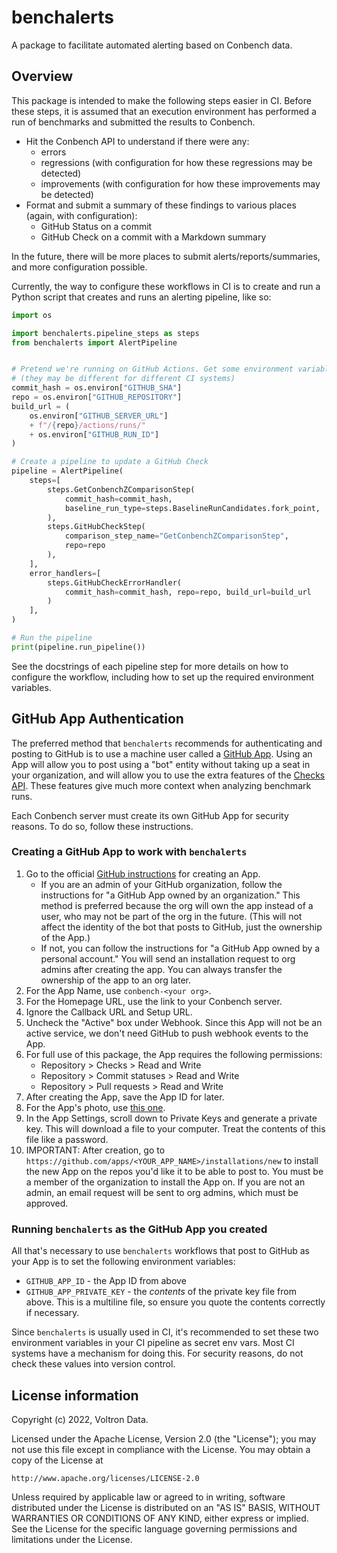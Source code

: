 # benchalerts

A package to facilitate automated alerting based on Conbench data.

## Overview

This package is intended to make the following steps easier in CI. Before these steps,
it is assumed that an execution environment has performed a run of benchmarks and
submitted the results to Conbench.

- Hit the Conbench API to understand if there were any:
    - errors
    - regressions (with configuration for how these regressions may be detected)
    - improvements (with configuration for how these improvements may be detected)
- Format and submit a summary of these findings to various places (again, with
  configuration):
    - GitHub Status on a commit
    - GitHub Check on a commit with a Markdown summary

In the future, there will be more places to submit alerts/reports/summaries, and more
configuration possible.

Currently, the way to configure these workflows in CI is to create and run a Python
script that creates and runs an alerting pipeline, like so:

```python
import os

import benchalerts.pipeline_steps as steps
from benchalerts import AlertPipeline


# Pretend we're running on GitHub Actions. Get some environment variables.
# (they may be different for different CI systems)
commit_hash = os.environ["GITHUB_SHA"]
repo = os.environ["GITHUB_REPOSITORY"]
build_url = (
    os.environ["GITHUB_SERVER_URL"]
    + f"/{repo}/actions/runs/"
    + os.environ["GITHUB_RUN_ID"]
)

# Create a pipeline to update a GitHub Check
pipeline = AlertPipeline(
    steps=[
        steps.GetConbenchZComparisonStep(
            commit_hash=commit_hash,
            baseline_run_type=steps.BaselineRunCandidates.fork_point,
        ),
        steps.GitHubCheckStep(
            comparison_step_name="GetConbenchZComparisonStep",
            repo=repo
        ),
    ],
    error_handlers=[
        steps.GitHubCheckErrorHandler(
            commit_hash=commit_hash, repo=repo, build_url=build_url
        )
    ],
)

# Run the pipeline
print(pipeline.run_pipeline())
```

See the docstrings of each pipeline step for more details on how to configure the
workflow, including how to set up the required environment variables.

## GitHub App Authentication

The preferred method that `benchalerts` recommends for authenticating and posting to
GitHub is to use a machine user called a [GitHub
App](https://docs.github.com/en/developers/apps/getting-started-with-apps/about-apps).
Using an App will allow you to post using a "bot" entity without taking up a seat in
your organization, and will allow you to use the extra features of the [Checks
API](https://docs.github.com/en/rest/guides/getting-started-with-the-checks-api). These
features give much more context when analyzing benchmark runs.

Each Conbench server must create its own GitHub App for security reasons. To do so,
follow these instructions.

### Creating a GitHub App to work with `benchalerts`

1. Go to the official [GitHub
    instructions](https://docs.github.com/en/developers/apps/building-github-apps/creating-a-github-app)
    for creating an App.
    - If you are an admin of your GitHub organization, follow the instructions for "a
        GitHub App owned by an organization." This method is preferred because the org
        will own the app instead of a user, who may not be part of the org in the
        future. (This will not affect the identity of the bot that posts to GitHub, just
        the ownership of the App.)
    - If not, you can follow the instructions for "a GitHub App owned by a personal
        account." You will send an installation request to org admins after creating the
        app. You can always transfer the ownership of the app to an org later.
1. For the App Name, use `conbench-<your org>`.
1. For the Homepage URL, use the link to your Conbench server.
1. Ignore the Callback URL and Setup URL.
1. Uncheck the "Active" box under Webhook. Since this App will not be an active service,
    we don't need GitHub to push webhook events to the App.
1. For full use of this package, the App requires the following permissions:
    - Repository > Checks > Read and Write
    - Repository > Commit statuses > Read and Write
    - Repository > Pull requests > Read and Write
1. After creating the App, save the App ID for later.
1. For the App's photo, use [this
   one](https://avatars.githubusercontent.com/u/61704591).
1. In the App Settings, scroll down to Private Keys and generate a private key. This
    will download a file to your computer. Treat the contents of this file like a
    password.
1. IMPORTANT: After creation, go to
    `https://github.com/apps/<YOUR_APP_NAME>/installations/new` to install the new App
    on the repos you'd like it to be able to post to. You must be a member of the
    organization to install the App on. If you are not an admin, an email request will
    be sent to org admins, which must be approved.

### Running `benchalerts` as the GitHub App you created

All that's necessary to use `benchalerts` workflows that post to GitHub as your App is
to set the following environment variables:

- `GITHUB_APP_ID` - the App ID from above
- `GITHUB_APP_PRIVATE_KEY` - the _contents_ of the private key file from above. This is
    a multiline file, so ensure you quote the contents correctly if necessary.

Since `benchalerts` is usually used in CI, it's recommended to set these two environment
variables in your CI pipeline as secret env vars. Most CI systems have a mechanism for
doing this. For security reasons, do not check these values into version control.

## License information

Copyright (c) 2022, Voltron Data.

Licensed under the Apache License, Version 2.0 (the "License"); you may not use this
file except in compliance with the License. You may obtain a copy of the License at

    http://www.apache.org/licenses/LICENSE-2.0

Unless required by applicable law or agreed to in writing, software distributed under
the License is distributed on an "AS IS" BASIS, WITHOUT WARRANTIES OR CONDITIONS OF ANY
KIND, either express or implied. See the License for the specific language governing
permissions and limitations under the License.
